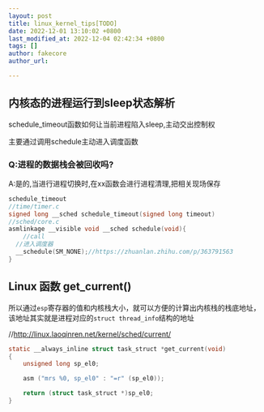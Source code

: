 ```yaml
---
layout: post
title: linux_kernel_tips[TODO]
date: 2022-12-01 13:10:02 +0800
last_modified_at: 2022-12-04 02:42:34 +0800
tags: []
author: fakecore
author_url: 

---
```




## 内核态的进程运行到sleep状态解析

schedule_timeout函数如何让当前进程陷入sleep,主动交出控制权

主要通过调用schedule主动进入调度函数

### Q:进程的数据栈会被回收吗?

A:是的,当进行进程切换时,在xx函数会进行进程清理,把相关现场保存

```c
schedule_timeout
//time/timer.c
signed long __sched schedule_timeout(signed long timeout)
//sched/core.c
asmlinkage __visible void __sched schedule(void){
	//call
  //进入调度器
  __schedule(SM_NONE);//https://zhuanlan.zhihu.com/p/363791563
}
```

## Linux 函数 get_current()

所以通过`esp`寄存器的值和内核栈大小，就可以方便的计算出内核栈的栈底地址，该地址其实就是进程对应的`struct thread_info`结构的地址

//http://linux.laoqinren.net/kernel/sched/current/

```c
static __always_inline struct task_struct *get_current(void)
{
	unsigned long sp_el0;

	asm ("mrs %0, sp_el0" : "=r" (sp_el0));

	return (struct task_struct *)sp_el0;
}
```


